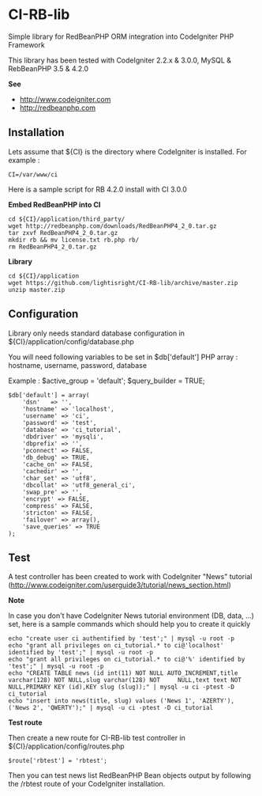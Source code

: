 # CI-RB-lib
Simple library for RedBeanPHP ORM integration into CodeIgniter PHP Framework

This library has been tested with CodeIgniter 2.2.x & 3.0.0, MySQL & RebBeanPHP 3.5 & 4.2.0

**See**
 * http://www.codeigniter.com
 * http://redbeanphp.com

Installation
----

Lets assume that ${CI} is the directory where CodeIgniter is installed.
For example :

    CI=/var/www/ci

Here is a sample script for RB 4.2.0 install with CI 3.0.0

**Embed RedBeanPHP into CI**

    cd ${CI}/application/third_party/
    wget http://redbeanphp.com/downloads/RedBeanPHP4_2_0.tar.gz
    tar zxvf RedBeanPHP4_2_0.tar.gz 
    mkdir rb && mv license.txt rb.php rb/
    rm RedBeanPHP4_2_0.tar.gz 

**Library**

    cd ${CI}/application
    wget https://github.com/lightisright/CI-RB-lib/archive/master.zip
    unzip master.zip
    
Configuration
----

Library only needs standard database configuration in ${CI}/application/config/database.php

You will need following variables to be set in $db['default'] PHP array : hostname, username, password, database

Example :
    $active_group = 'default';
    $query_builder = TRUE;
    
    $db['default'] = array(
    	'dsn'	=> '',
    	'hostname' => 'localhost',
    	'username' => 'ci',
    	'password' => 'test',
    	'database' => 'ci_tutorial',
    	'dbdriver' => 'mysqli',
    	'dbprefix' => '',
    	'pconnect' => FALSE,
    	'db_debug' => TRUE,
    	'cache_on' => FALSE,
    	'cachedir' => '',
    	'char_set' => 'utf8',
    	'dbcollat' => 'utf8_general_ci',
    	'swap_pre' => '',
    	'encrypt' => FALSE,
    	'compress' => FALSE,
    	'stricton' => FALSE,
    	'failover' => array(),
    	'save_queries' => TRUE
    );

Test
----

A test controller has been created to work with CodeIgniter "News" tutorial (http://www.codeigniter.com/userguide3/tutorial/news_section.html)

**Note**

In case you don't have CodeIgniter News tutorial environment (DB, data, ...) set, here is a sample commands which should help you to create it quickly

    echo "create user ci authentified by 'test';" | mysql -u root -p
    echo "grant all privileges on ci_tutorial.* to ci@'localhost' identified by 'test';" | mysql -u root -p
    echo "grant all privileges on ci_tutorial.* to ci@'%' identified by 'test';" | mysql -u root -p
    echo "CREATE TABLE news (id int(11) NOT NULL AUTO_INCREMENT,title varchar(128) NOT NULL,slug varchar(128) NOT     NULL,text text NOT NULL,PRIMARY KEY (id),KEY slug (slug));" | mysql -u ci -ptest -D ci_tutorial
    echo "insert into news(title, slug) values ('News 1', 'AZERTY'), ('News 2', 'QWERTY');" | mysql -u ci -ptest -D ci_tutorial

**Test route**

Then create a new route for CI-RB-lib test controller in ${CI}/application/config/routes.php

    $route['rbtest'] = 'rbtest';

Then you can test news list RedBeanPHP Bean objects output by following the /rbtest route of your CodeIgniter installation.


